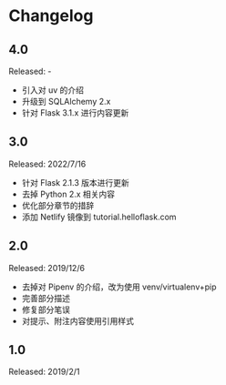 # Changelog

## 4.0

Released: -

- 引入对 uv 的介绍
- 升级到 SQLAlchemy 2.x
- 针对 Flask 3.1.x 进行内容更新

## 3.0

Released: 2022/7/16

- 针对 Flask 2.1.3 版本进行更新
- 去掉 Python 2.x 相关内容
- 优化部分章节的措辞
- 添加 Netlify 镜像到 tutorial.helloflask.com


## 2.0

Released: 2019/12/6

- 去掉对 Pipenv 的介绍，改为使用 venv/virtualenv+pip
- 完善部分描述
- 修复部分笔误
- 对提示、附注内容使用引用样式


## 1.0

Released: 2019/2/1
